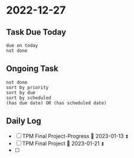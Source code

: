 # 2022-12-27

## Task Due Today

```tasks
due on today
not done
```

## Ongoing Task
```tasks
not done
sort by priority
sort by due
sort by scheduled
(has due date) OR (has scheduled date)
```

## Daily Log

- [ ] TPM Final Project-Progress 📅 2023-01-13 ⏫ 
- [ ] TPM Final Project 📅 2023-01-21 ⏫ 
- [ ] 